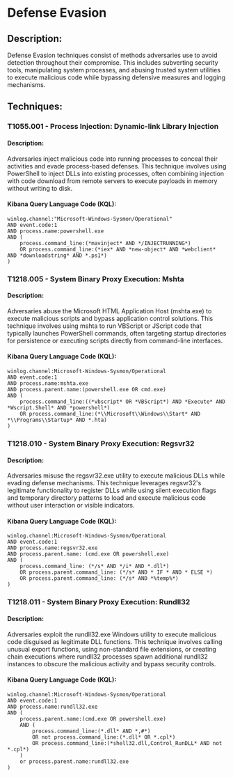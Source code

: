 # Defense Evasion

## Description:
Defense Evasion techniques consist of methods adversaries use to avoid detection throughout their compromise. This includes subverting security tools, manipulating system processes, and abusing trusted system utilities to execute malicious code while bypassing defensive measures and logging mechanisms.

## Techniques:
### T1055.001 - Process Injection: Dynamic-link Library Injection
#### Description:
Adversaries inject malicious code into running processes to conceal their activities and evade process-based defenses. This technique involves using PowerShell to inject DLLs into existing processes, often combining injection with code download from remote servers to execute payloads in memory without writing to disk.

#### Kibana Query Language Code (KQL):
```
winlog.channel:"Microsoft-Windows-Sysmon/Operational"
AND event.code:1
AND process.name:powershell.exe
AND (
    process.command_line:(*mavinject* AND */INJECTRUNNING*)
    OR process.command_line:(*iex* AND *new-object* AND *webclient* AND *downloadstring* AND *.ps1*)
)
```

### T1218.005 - System Binary Proxy Execution: Mshta
#### Description:
Adversaries abuse the Microsoft HTML Application Host (mshta.exe) to execute malicious scripts and bypass application control solutions. This technique involves using mshta to run VBScript or JScript code that typically launches PowerShell commands, often targeting startup directories for persistence or executing scripts directly from command-line interfaces.

#### Kibana Query Language Code (KQL):
```
winlog.channel:Microsoft-Windows-Sysmon/Operational
AND event.code:1
AND process.name:mshta.exe
AND process.parent.name:(powershell.exe OR cmd.exe)
AND (
    process.command_line:((*vbscript* OR *VBScript*) AND *Execute* AND *Wscript.Shell* AND *powershell*)
    OR process.command_line:(*\\Microsoft\\Windows\\Start* AND *\\Programs\\Startup* AND *.hta)
)
```

### T1218.010 - System Binary Proxy Execution: Regsvr32
#### Description:
Adversaries misuse the regsvr32.exe utility to execute malicious DLLs while evading defense mechanisms. This technique leverages regsvr32's legitimate functionality to register DLLs while using silent execution flags and temporary directory patterns to load and execute malicious code without user interaction or visible indicators.

#### Kibana Query Language Code (KQL):
```
winlog.channel:Microsoft-Windows-Sysmon/Operational
AND event.code:1
AND process.name:regsvr32.exe
AND process.parent.name: (cmd.exe OR powershell.exe)
AND (
    process.command_line: (*/s* AND */i* AND *.dll*)
    OR process.parent.command_line: (*/s* AND * IF * AND * ELSE *)
    OR process.parent.command_line: (*/s* AND *%temp%*)
)
```

### T1218.011 - System Binary Proxy Execution: Rundll32
#### Description:
Adversaries exploit the rundll32.exe Windows utility to execute malicious code disguised as legitimate DLL functions. This technique involves calling unusual export functions, using non-standard file extensions, or creating chain executions where rundll32 processes spawn additional rundll32 instances to obscure the malicious activity and bypass security controls.

#### Kibana Query Language Code (KQL):
```
winlog.channel:Microsoft-Windows-Sysmon/Operational
AND event.code:1
AND process.name:rundll32.exe
AND (
    process.parent.name:(cmd.exe OR powershell.exe)
    AND (
        process.command_line:(*.dll* AND *,#*)
        OR not process.command_line:(*.dll* OR *.cpl*)
        OR process.command_line:(*shell32.dll,Control_RunDLL* AND not *.cpl*)
    )
    or process.parent.name:rundll32.exe
)
```
